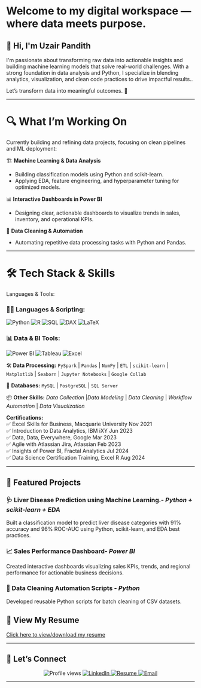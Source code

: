 
# Welcome to my digital workspace — where data meets purpose.
## 👋 Hi, I'm Uzair Pandith 

I'm passionate about transforming raw data into actionable insights and building machine learning models that solve real-world challenges. With a strong foundation in data analysis and Python, I specialize in blending analytics, visualization, and clean code practices to drive impactful results..

Let’s transform data into meaningful outcomes. 🚀

---
# 🔍 What I’m Working On

Currently building and refining data projects, focusing on clean pipelines and ML deployment:

🏗️ **Machine Learning & Data Analysis**
- Building classification models using Python and scikit-learn.
- Applying EDA, feature engineering, and hyperparameter tuning for optimized models.

📊 **Interactive Dashboards in Power BI**
- Designing clear, actionable dashboards to visualize trends in sales, inventory, and operational KPIs.

🧹 **Data Cleaning & Automation**
- Automating repetitive data processing tasks with Python and Pandas.

---
# 🛠️ Tech Stack & Skills

Languages & Tools:
### 🧑‍💻 Languages & Scripting:

![Python](https://img.shields.io/badge/Python-3776AB?logo=python&logoColor=white&style=flat-square)
![R](https://img.shields.io/badge/R-276DC3?logo=r&logoColor=white&style=flat-square)
![SQL](https://img.shields.io/badge/SQL-4479A1?logo=postgresql&logoColor=white&style=flat-square)
![DAX](https://img.shields.io/badge/DAX-1176C1?logo=powerbi&logoColor=white&style=flat-square)
![LaTeX](https://img.shields.io/badge/LaTeX-008080?logo=latex&logoColor=white&style=flat-square)


### 📊 Data & BI Tools:
![Power BI](https://img.shields.io/badge/PowerBI-F2C811?style=for-the-badge&logo=powerbi&logoColor=black)
![Tableau](https://img.shields.io/badge/Tableau-E97627?style=for-the-badge&logo=tableau&logoColor=white)
![Excel](https://img.shields.io/badge/Excel-217346?style=for-the-badge&logo=microsoft-excel&logoColor=white)

🛠️ **Data Processing:** `PySpark` | `Pandas` | `NumPy` | `ETL` | `scikit-learn` | `Matplotlib` | `Seaborn` | `Jupyter Notebooks` | `Google Collab`

📂 **Databases:** `MySQL` | `PostgreSQL` | `SQL Server`  

📦 **Other Skills:**  *Data Collection* |*Data Modeling* | *Data Cleaning* | *Workflow Automation* | *Data Visualization*  


**Certifications:** <br>
✅ Excel Skills for Business, Macquarie University Nov 2021 <br>
✅ Introduction to Data Analytics, IBM iXY Jun 2023<br>
✅ Data, Data, Everywhere, Google Mar 2023<br>
✅ Agile with Atlassian Jira, Atlassian Feb 2023<br>
✅ Insights of Power BI, Fractal Analytics Jul 2024<br>
✅ Data Science Certification Training, Excel R Aug 2024

---
## 🚀 Featured Projects

### 🩺 Liver Disease Prediction using Machine Learning.- *Python + scikit-learn + EDA*
Built a classification model to predict liver disease categories with 91% accuracy and 96% ROC-AUC using Python, scikit-learn, and EDA best practices.

### 📈 Sales Performance Dashboard- *Power BI*
Created interactive dashboards visualizing sales KPIs, trends, and regional performance for actionable business decisions.

### 🧹 Data Cleaning Automation Scripts - *Python*
Developed reusable Python scripts for batch cleaning of CSV datasets.
## 📄 View My Resume

[Click here to view/download my resume](./Uzair_PandithResume01.pdf)

---
## 🤝 Let’s Connect

<p align="center">
  <img src="https://komarev.com/ghpvc/?username=uzairpandith&style=for-the-badge&color=brightgreen" alt="Profile views" />
  
  <a href="https://linkedin.com/in/uzair-pandith" target="_blank">
    <img src="https://img.shields.io/badge/LinkedIn-Connect-blue?logo=linkedin&style=for-the-badge" alt="LinkedIn"/>
  </a>
 <a href="https://resume.uzairpandith.com" target="_blank">
    <img src="https://img.shields.io/badge/Resume-View-orange?logo=readthedocs&style=for-the-badge" alt="Resume"/>
  </a>
  <a href="mailto:pandithuzair@gmail.com" target="_blank">
    <img src="https://img.shields.io/badge/Email-pandithuzair@gmail.com-red?logo=gmail&style=for-the-badge" alt="Email"/>
  </a>
</p>

---


